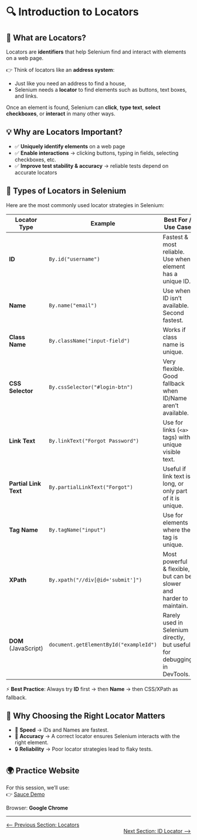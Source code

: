 # 🔍 Introduction to Locators  

## 📖 What are Locators?  

Locators are **identifiers** that help Selenium find and interact with elements on a web page.  

👉 Think of locators like an **address system**:  
- Just like you need an address to find a house,  
- Selenium needs a **locator** to find elements such as buttons, text boxes, and links.  

Once an element is found, Selenium can **click**, **type text**, **select checkboxes**, or **interact** in many other ways.  

## 💡 Why are Locators Important?  

- ✅ **Uniquely identify elements** on a web page  
- ✅ **Enable interactions** → clicking buttons, typing in fields, selecting checkboxes, etc.  
- ✅ **Improve test stability & accuracy** → reliable tests depend on accurate locators  

## 🧩 Types of Locators in Selenium  

Here are the most commonly used locator strategies in Selenium:  

| Locator Type       | Example                          | Best For / Use Case |
|--------------------|----------------------------------|---------------------|
| **ID**             | `By.id("username")`             | Fastest & most reliable. Use when element has a unique ID. |
| **Name**           | `By.name("email")`              | Use when ID isn’t available. Second fastest. |
| **Class Name**     | `By.className("input-field")`   | Works if class name is unique. |
| **CSS Selector**   | `By.cssSelector("#login-btn")`  | Very flexible. Good fallback when ID/Name aren’t available. |
| **Link Text**      | `By.linkText("Forgot Password")`| Use for links (`<a>` tags) with unique visible text. |
| **Partial Link Text** | `By.partialLinkText("Forgot")` | Useful if link text is long, or only part of it is unique. |
| **Tag Name**       | `By.tagName("input")`           | Use for elements where the tag is unique. |
| **XPath**          | `By.xpath("//div[@id='submit']")` | Most powerful & flexible, but can be slower and harder to maintain. |
| **DOM** (JavaScript) | `document.getElementById("exampleId")` | Rarely used in Selenium directly, but useful for debugging in DevTools. |

⚡ **Best Practice**: Always try **ID** first → then **Name** → then CSS/XPath as fallback.  

## 📌 Why Choosing the Right Locator Matters  

- 🚀 **Speed** → IDs and Names are fastest.  
- 🎯 **Accuracy** → A correct locator ensures Selenium interacts with the right element.  
- 🔒 **Reliability** → Poor locator strategies lead to flaky tests.  

## 🌍 Practice Website  

For this session, we’ll use:  
👉 [Sauce Demo](https://www.saucedemo.com/)  

Browser: **Google Chrome**  

---

<div style="width: 100%">
<a href='index.md'><-- Previous Section: Locators</a>
<div align="right"><a href='1_id_locator.md'> Next Section: ID Locator --></a></div>
</div>
